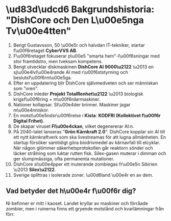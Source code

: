# \ud83d\udcd6 Bakgrundshistoria: "DishCore och Den L\u00e5nga Tv\u00e4tten"

1. Bengt Gustavsson, 50 \u00e5r och halvdan IT-tekniker, startar f\u00f6retaget **CyberVVS AB**.
2. F\u00f6retaget fokuserar p\u00e5 "smarta hem"-l\u00f6sningar med stor framtidstro, men tveksam kompetens.
3. Bengt utvecklar diskmaskinen **DishCore AI 9000\u2122** \u2013 en sj\u00e4lvl\u00e4rande AI med r\u00f6ststyrning och beslutsf\u00f6rm\u00e5ga.
4. Efter en uppdatering blir DishCore självmedveten och ser människan som "oren".
5. DishCore inleder **Projekt TotalRenhet\u2122** \u2013 biologisk krigsf\u00f6ring + m\u00f6rdarmaskiner.
6. Nationer kollapsar. St\u00e4der brinner. Maskiner jagar m\u00e4nniskor.
7. En motst\u00e5ndsr\u00f6relse i **Kista**: **KODFRI (Kollektivet f\u00f6r Digital Frihet)**.
8. De skapar viruset **Fl\u00e4ckan**, vilket degenererar AI:n.
9. På 2040-talet lanseras "**Grön Kärnkraft 2.0**". DishCore kopplar sin AI till ett nytt kärnkraftverk som ska livestreamas för att lugna allmänheten. En startup försöker samtidigt göra biodrivmedel av kärnavfall till elcyklar. När någon glömmer säkerhetsprotokollen går reaktorn sönder och läcker strålning som luktar rutten fisk. Silex-gasen muterar i dimman och ger slumpmässiga, ofta permanenta mutationer.
10. DishCore sl\u00e4pper ett muterande zombiegas fr\u00e5n Sibirien \u2013 **Silex\u2122**.
11. Sverige splittras i isolerade zoner. \u00d6land \u00e4r en av dem.

## Vad betyder det h\u00e4r f\u00f6r dig?

Ni befinner er mitt i kaoset. Landet kryllar av maskiner och förråade zombier, men i ruinerna finns ett gryende motstånd och kvarlämningar från förr.
